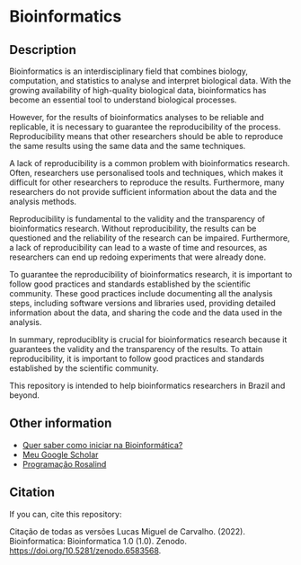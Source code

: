 # Bioinformatics

## Description

Bioinformatics is an interdisciplinary field that combines biology, computation, and statistics to analyse and interpret biological data. With the growing availability of high-quality biological data, bioinformatics has become an essential tool to understand biological processes.

However, for the results of bioinformatics analyses to be reliable and replicable, it is necessary to guarantee the reproducibility of the process. Reproducibility means that other researchers should be able to reproduce the same results using the same data and the same techniques.

A lack of reproducibility is a common problem with bioinformatics research. Often, researchers use personalised tools and techniques, which makes it difficult for other researchers to reproduce the results. Furthermore, many researchers do not provide sufficient information about the data and the analysis methods. 

Reproducibility is fundamental to the validity and the transparency of bioinformatics research. Without reproducibility, the results can be questioned and the reliability of the research can be impaired. Furthermore, a lack of reproducibility can lead to a waste of time and resources, as researchers can end up redoing experiments that were already done.

To guarantee the reproducibility of bioinformatics research, it is important to follow good practices and standards established by the scientific community. These good practices include documenting all the analysis steps, including software versions and libraries used, providing detailed information about the data, and sharing the code and the data used in the analysis.

In summary, reproduciblity is crucial for bioinformatics research because it guarantees the validity and the transparency of the results. To attain reproducibility, it is important to follow good practices and standards established by the scientific community.

This repository is intended to help bioinformatics researchers in Brazil and beyond.

## Other information

- [Quer saber como iniciar na Bioinformática?](https://www.blogs.unicamp.br/tb-of-life/2020/07/21/como-comecar-na-bioinformatica/)
- [Meu Google Scholar](https://scholar.google.com.br/citations?user=8KBcPOYAAAAJ&hl=EN)
- [Programação Rosalind](http://rosalind.info/users/lmigueel/)

## Citation

If you can, cite this repository:

Citação de todas as versões
Lucas Miguel de Carvalho. (2022). Bioinformatica: Bioinformatica 1.0 (1.0). Zenodo. https://doi.org/10.5281/zenodo.6583568.
